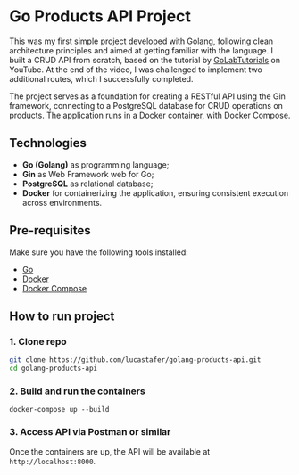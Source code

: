 # Go Products API Project

This was my first simple project developed with Golang, following clean architecture principles and aimed at getting familiar with the language. I built a CRUD API from scratch, based on the tutorial by [GoLabTutorials](https://www.youtube.com/@GoLabTutoriais) on YouTube. At the end of the video, I was challenged to implement two additional routes, which I successfully completed.

The project serves as a foundation for creating a RESTful API using the Gin framework, connecting to a PostgreSQL database for CRUD operations on products. The application runs in a Docker container, with Docker Compose.

## Technologies

- **Go (Golang)** as programming language;
- **Gin** as Web Framework web for Go;
- **PostgreSQL** as relational database;
- **Docker** for containerizing the application, ensuring consistent execution across environments.

## Pre-requisites

Make sure you have the following tools installed:

- [Go](https://golang.org/dl/)
- [Docker](https://www.docker.com/get-started)
- [Docker Compose](https://docs.docker.com/compose/install/)

## How to run project

### 1. Clone repo

```bash
git clone https://github.com/lucastafer/golang-products-api.git
cd golang-products-api
```

### 2. Build and run the containers

`docker-compose up --build`

### 3. Access API via Postman or similar

Once the containers are up, the API will be available at `http://localhost:8000`.
